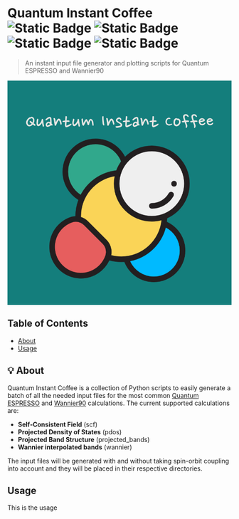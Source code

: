 # Quantum Instant Coffee ![Static Badge](https://img.shields.io/badge/Input%20file%20generator-red) ![Static Badge](https://img.shields.io/badge/Easy%20plotting-red) ![Static Badge](https://img.shields.io/badge/Preprocessing-red) ![Static Badge](https://img.shields.io/badge/Postprocessing-red)
> An instant input file generator and plotting scripts for Quantum ESPRESSO and Wannier90

<div align="center">
<img src="Logo.png" align="center"/>
</div>

## Table of Contents
- [About](#-about)
- [Usage](#-usage)

## 💡 About
Quantum Instant Coffee is a collection of Python scripts to easily generate a batch of all the needed input files for the most common [Quantum ESPRESSO](https://www.quantum-espresso.org) and [Wannier90](https://wannier.org/) calculations. The current supported calculations are:

- **Self-Consistent Field** (scf)
- **Projected Density of States** (pdos)
- **Projected Band Structure** (projected_bands)
- **Wannier interpolated bands** (wannier)

The input files will be generated with and without taking spin-orbit coupling into account and they will be placed in their respective directories.

## Usage
This is the usage
